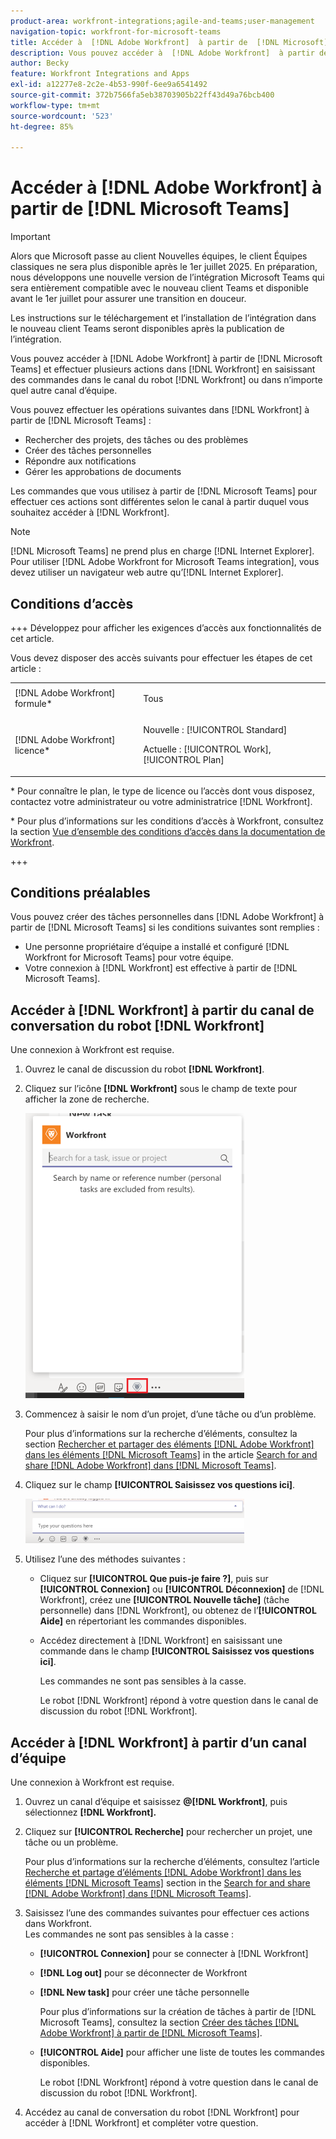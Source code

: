 ```yaml
---
product-area: workfront-integrations;agile-and-teams;user-management
navigation-topic: workfront-for-microsoft-teams
title: Accéder à  [!DNL Adobe Workfront]  à partir de  [!DNL Microsoft]  Teams
description: Vous pouvez accéder à  [!DNL Adobe Workfront]  à partir de  [!DNL Microsoft Teams]  et effectuer plusieurs actions dans  [!DNL Workfront]  en saisissant des commandes dans le canal du robot Workfront ou dans n’importe quel autre canal d’équipe.
author: Becky
feature: Workfront Integrations and Apps
exl-id: a12277e8-2c2e-4b53-990f-6ee9a6541492
source-git-commit: 372b7566fa5eb38703905b22ff43d49a76bcb400
workflow-type: tm+mt
source-wordcount: '523'
ht-degree: 85%

---
```


# Accéder à [!DNL Adobe Workfront] à partir de [!DNL Microsoft Teams]

<!--Audited: 01/2024-->

>[!IMPORTANT]
>
>Alors que Microsoft passe au client Nouvelles équipes, le client Équipes classiques ne sera plus disponible après le 1er juillet 2025. En préparation, nous développons une nouvelle version de l’intégration Microsoft Teams qui sera entièrement compatible avec le nouveau client Teams et disponible avant le 1er juillet pour assurer une transition en douceur.
>
>Les instructions sur le téléchargement et l’installation de l’intégration dans le nouveau client Teams seront disponibles après la publication de l’intégration.


Vous pouvez accéder à [!DNL Adobe Workfront] à partir de [!DNL Microsoft Teams] et effectuer plusieurs actions dans [!DNL Workfront] en saisissant des commandes dans le canal du robot [!DNL Workfront] ou dans n’importe quel autre canal d’équipe.

Vous pouvez effectuer les opérations suivantes dans [!DNL Workfront] à partir de [!DNL Microsoft Teams] :

* Rechercher des projets, des tâches ou des problèmes
* Créer des tâches personnelles
* Répondre aux notifications
* Gérer les approbations de documents

Les commandes que vous utilisez à partir de [!DNL Microsoft Teams] pour effectuer ces actions sont différentes selon le canal à partir duquel vous souhaitez accéder à [!DNL Workfront].

>[!NOTE]
>
>[!DNL Microsoft Teams] ne prend plus en charge [!DNL Internet Explorer]. Pour utiliser [!DNL Adobe Workfront for Microsoft Teams integration], vous devez utiliser un navigateur web autre qu’[!DNL Internet Explorer].

## Conditions d’accès

+++ Développez pour afficher les exigences d’accès aux fonctionnalités de cet article.

Vous devez disposer des accès suivants pour effectuer les étapes de cet article :

<table style="table-layout:auto"> 
 <col> 
 <col> 
 <tbody> 
  <tr> 
   <td role="rowheader">[!DNL Adobe Workfront] formule*</td> 
   <td> <p>Tous</p> </td> 
  </tr> 
  <tr> 
   <td role="rowheader">[!DNL Adobe Workfront] licence*</td> 
   <td> <p>Nouvelle : [!UICONTROL Standard]</p>
   <p>Actuelle : [!UICONTROL Work], [!UICONTROL Plan]</p> </td> 
  </tr> 
 </tbody> 
</table>

* Pour connaître le plan, le type de licence ou l’accès dont vous disposez, contactez votre administrateur ou votre administratrice [!DNL Workfront].

* Pour plus d’informations sur les conditions d’accès à Workfront, consultez la section [Vue d’ensemble des conditions d’accès dans la documentation de Workfront](/help/quicksilver/administration-and-setup/add-users/access-levels-and-object-permissions/access-level-requirements-in-documentation.md).

+++

## Conditions préalables

Vous pouvez créer des tâches personnelles dans [!DNL Adobe Workfront] à partir de [!DNL Microsoft Teams] si les conditions suivantes sont remplies :

* Une personne propriétaire d’équipe a installé et configuré [!DNL Workfront for Microsoft Teams] pour votre équipe.
* Votre connexion à [!DNL Workfront] est effective à partir de [!DNL Microsoft Teams].

## Accéder à [!DNL Workfront] à partir du canal de conversation du robot [!DNL Workfront]

Une connexion à Workfront est requise.

1. Ouvrez le canal de discussion du robot **[!DNL Workfront]**.
1. Cliquez sur l’icône **[!DNL Workfront]** sous le champ de texte pour afficher la zone de recherche.

   ![teams_search_box_in_the_bot_channel.PNG](assets/teams-search-box-in-the-bot-channel-350x456.png)

1. Commencez à saisir le nom d’un projet, d’une tâche ou d’un problème.

   Pour plus d’informations sur la recherche d’éléments, consultez la section [Rechercher et partager des éléments  [!DNL Adobe Workfront]  dans les éléments  [!DNL Microsoft Teams]](../../workfront-integrations-and-apps/using-workfront-with-microsoft-teams/search-for-and-share-wf-items-in-ms-teams.md) in the article [Search for and share [!DNL Adobe Workfront]  dans  [!DNL Microsoft Teams]](../../workfront-integrations-and-apps/using-workfront-with-microsoft-teams/search-for-and-share-wf-items-in-ms-teams.md).

1. Cliquez sur le champ **[!UICONTROL Saisissez vos questions ici]**.

   ![ms_teams_type_your_questions_here_and_what_can_I_do_fields.png](assets/ms-teams-type-your-questions-here-and-what-can-i-do-fields-350x71.png)

1. Utilisez l’une des méthodes suivantes :

   * Cliquez sur **[!UICONTROL Que puis-je faire ?]**, puis sur **[!UICONTROL Connexion]** ou **[!UICONTROL Déconnexion]** de [!DNL Workfront], créez une **[!UICONTROL Nouvelle tâche]** (tâche personnelle) dans [!DNL Workfront], ou obtenez de l’**[!UICONTROL Aide]** en répertoriant les commandes disponibles.

   * Accédez directement à [!DNL Workfront] en saisissant une commande dans le champ **[!UICONTROL Saisissez vos questions ici]**.

     Les commandes ne sont pas sensibles à la casse.

     Le robot [!DNL Workfront] répond à votre question dans le canal de discussion du robot [!DNL Workfront].

## Accéder à [!DNL Workfront] à partir d’un canal d’équipe

Une connexion à Workfront est requise.

1. Ouvrez un canal d’équipe et saisissez **@[!DNL Workfront]**, puis sélectionnez **[!DNL Workfront].**

1. Cliquez sur **[!UICONTROL Recherche]** pour rechercher un projet, une tâche ou un problème.

   Pour plus d’informations sur la recherche d’éléments, consultez l’article [Recherche et partage d’éléments  [!DNL Adobe Workfront]  dans les éléments  [!DNL Microsoft Teams]](../../workfront-integrations-and-apps/using-workfront-with-microsoft-teams/search-for-and-share-wf-items-in-ms-teams.md) section in the [Search for and share [!DNL Adobe Workfront]  dans  [!DNL Microsoft Teams]](../../workfront-integrations-and-apps/using-workfront-with-microsoft-teams/search-for-and-share-wf-items-in-ms-teams.md).

1. Saisissez l’une des commandes suivantes pour effectuer ces actions dans Workfront.\
   Les commandes ne sont pas sensibles à la casse :

   * **[!UICONTROL Connexion]** pour se connecter à [!DNL Workfront]
   * **[!DNL Log out]** pour se déconnecter de Workfront
   * **[!DNL New task]** pour créer une tâche personnelle

     Pour plus d’informations sur la création de tâches à partir de [!DNL Microsoft Teams], consultez la section [Créer des tâches  [!DNL Adobe Workfront]  à partir de  [!DNL Microsoft Teams]](../../workfront-integrations-and-apps/using-workfront-with-microsoft-teams/create-workfront-tasks-from-ms-teams.md).

   * **[!UICONTROL Aide]** pour afficher une liste de toutes les commandes disponibles.

     Le robot [!DNL Workfront] répond à votre question dans le canal de discussion du robot [!DNL Workfront].

1. Accédez au canal de conversation du robot [!DNL Workfront] pour accéder à [!DNL Workfront] et compléter votre question.
